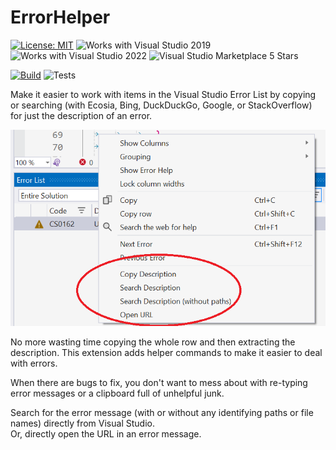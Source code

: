 # ErrorHelper

[![License: MIT](https://img.shields.io/badge/License-MIT-green.svg)](LICENSE)
![Works with Visual Studio 2019](https://img.shields.io/static/v1.svg?label=VS&message=2019&color=A853C7)
![Works with Visual Studio 2022](https://img.shields.io/static/v1.svg?label=VS&message=2022&color=A853C7)
![Visual Studio Marketplace 5 Stars](https://img.shields.io/badge/VS%20Marketplace-★★★★★-green)

[![Build](https://github.com/mrlacey/ErrorHelper/actions/workflows/build.yaml/badge.svg)](https://github.com/mrlacey/ErrorHelper/actions/workflows/build.yaml)
![Tests](https://gist.githubusercontent.com/mrlacey/c586ff0f495b4a8dd76ab0dbdf9c89e0/raw/ErrorHelper.badge.svg)

Make it easier to work with items in the Visual Studio Error List by copying or searching (with Ecosia, Bing, DuckDuckGo, Google, or StackOverflow) for just the description of an error.

![screenshot showing context menu options](./assets/screenshot.png)

No more wasting time copying the whole row and then extracting the description. This extension adds helper commands to make it easier to deal with errors.

When there are bugs to fix, you don't want to mess about with re-typing error messages or a clipboard full of unhelpful junk.

Search for the error message (with or without any identifying paths or file names) directly from Visual Studio.  
Or, directly open the URL in an error message.
